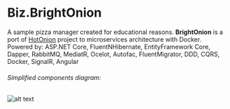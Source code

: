 # Biz.BrightOnion
A sample pizza manager created for educational reasons. **BrightOnion** is a port of [HotOnion](https://github.com/beniaminzaborski/PizzaHotOnion) project to microservices architecture with Docker.
Powered by: ASP.NET Core, FluentNHibernate, EntityFramework Core, Dapper, RabbitMQ, MediatR, Ocelot, Autofac, FluentMigrator, DDD, CQRS, Docker, SignalR, Angular

###### Simplified components diagram:
![alt text](https://github.com/beniaminzaborski/Biz.BrightOnion/blob/master/BrightOnionArchitecture.png)

